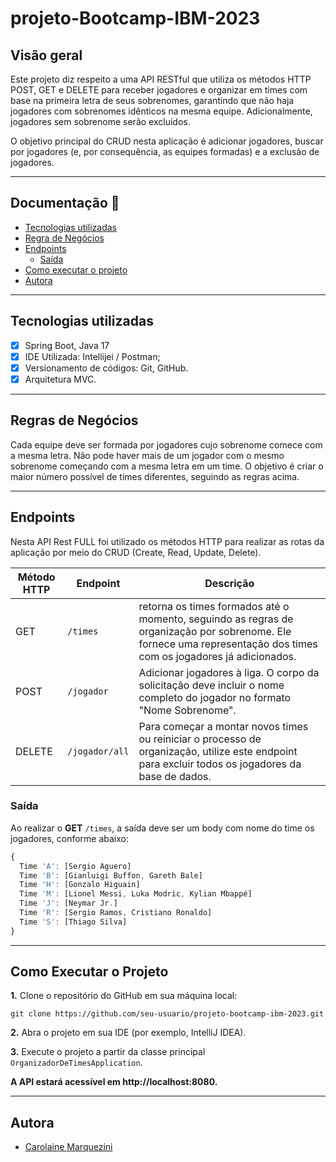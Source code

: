 # projeto-Bootcamp-IBM-2023

## Visão geral

Este projeto diz respeito a uma API RESTful que utiliza os métodos HTTP POST, GET e DELETE para receber jogadores e organizar em times com base na primeira letra de seus sobrenomes, garantindo que não haja jogadores com sobrenomes idênticos na mesma equipe. Adicionalmente, jogadores sem sobrenome serão excluídos.

O objetivo principal do CRUD nesta aplicação é adicionar jogadores, buscar por jogadores (e, por consequência, as equipes formadas) e a exclusão de jogadores.

---

## Documentação 📄

- [Tecnologias utilizadas](#tecnologias-utilizadas)
- [Regra de Negócios](#regra-de-negócios)
- [Endpoints](#endpoints)
  - [Saída](#saída)
- [Como executar o projeto](#como-executar-o-projeto)
- [Autora](#autora)

---
 
## Tecnologias utilizadas
- [x] Spring Boot, Java 17
- [X] IDE Utilizada: Intellijei / Postman;
- [X] Versionamento de códigos: Git, GitHub.
- [X] Arquitetura MVC.

---

## Regras de Negócios
Cada equipe deve ser formada por jogadores cujo sobrenome comece com a mesma letra.
Não pode haver mais de um jogador com o mesmo sobrenome começando com a mesma letra em um time.
O objetivo é criar o maior número possível de times diferentes, seguindo as regras acima.

---

## Endpoints

Nesta API Rest FULL foi utilizado os métodos HTTP para realizar as rotas da aplicação por meio do CRUD (Create, Read, Update, Delete).


| Método HTTP | Endpoint               | Descrição                                  | 
| ----------- | -----------------------| -------------------------------------------|
| GET         | `/times`               | retorna os times formados até o momento, seguindo as regras de organização por sobrenome. Ele fornece uma representação dos times com os jogadores já adicionados.      |
| POST        | `/jogador`             | Adicionar jogadores à liga. O corpo da solicitação deve incluir o nome completo do jogador no formato "Nome Sobrenome".                |  
| DELETE      | `/jogador/all`         | Para começar a montar novos times ou reiniciar o processo de organização, utilize este endpoint para excluir todos os jogadores da base de dados.          |

### Saída 

Ao realizar o **GET** `/times`, a saída deve ser um body com nome do time os jogadores, conforme abaixo:              
```jsx
{
  Time 'A': [Sergio Aguero]
  Time 'B': [Gianluigi Buffon, Gareth Bale]
  Time 'H': [Gonzalo Higuain]
  Time 'M': [Lionel Messi, Luka Modric, Kylian Mbappé]
  Time 'J': [Neymar Jr.]
  Time 'R': [Sergio Ramos, Cristiano Ronaldo]
  Time 'S': [Thiago Silva]
}

```

---

## Como Executar o Projeto
**1.** Clone o repositório do GitHub em sua máquina local:

``` 
git clone https://github.com/seu-usuario/projeto-bootcamp-ibm-2023.git
``` 

**2.** Abra o projeto em sua IDE (por exemplo, IntelliJ IDEA).

**3.** Execute o projeto a partir da classe principal `OrganizadorDeTimesApplication`.

**A API estará acessível em http://localhost:8080.**

---

## Autora

- [Carolaine Marquezini](https://www.linkedin.com/in/carolainemarquezini/)

